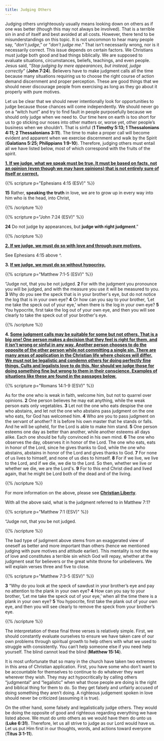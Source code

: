 ```yaml
---
title: Judging Others
---
```


Judging others unrighteously usually means looking down on others as if one was better (though this may not always be involved). That is a terrible sin in and of itself and best avoided at all costs. However, there tend to be misunderstandings on this topic. It is not uncommon to hear many people say, “*don’t judge*,” or “*don’t judge me*.” That isn’t necessarily wrong, nor is it necessarily correct. This issue depends on certain factors. We Christians must judge both good and bad things biblically. We are supposed to evaluate situations, circumstances, beliefs, teachings, and even people. Jesus said, “*Stop judging by mere appearances, but instead, judge correctly*” (**John 7:24**). Believers have to make judgment calls all the time because many situations requiring us to choose the right course of action demand discernment and proper perception. These are good things that we should never discourage people from exercising as long as they go about it properly with pure motives. 

Let us be clear that we should never intentionally look for opportunities to judge because those chances will come independently. We should never go on a “witch hunt” and try to find fault in people purposefully because we should only judge when we need to. Our time here on earth is too short for us to go sticking our noses into other matters or, worse yet, other people’s business when we shouldn’t. That is sinful (**1 Timothy 5:13; 1 Thessalonians 4:11; 2 Thessalonians 3:11**). The time to make a proper call will become evident and apparent when we exercise discernment and walk by the Spirit (**Galatians 5:25; Philippians 1:9-10**). Therefore, judging others must entail all we have listed below, most of which correspond with the fruits of the spirit. 

<u>**1. If we judge, what we speak must be true. It must be based on facts, not an opinion (even though we may have opinions) that is not entirely sure of itself or correct.**</u>  

{{% scripture p="Ephesians 4:15 (ESV)" %}} 

**15** Rather, **speaking the truth** in love, we are to grow up in every way into him who is the head, into Christ,                                                             

{{% /scripture %}} 

{{% scripture p="John 7:24 (ESV)" %}} 

**24** Do not judge by appearances, but **judge with right judgment**.”                           

{{% /scripture %}} 

<u>**2. If we judge, we must do so with love and through pure motives.**</u>

See Ephesians 4:15 above ^. 

**3. <u>If we judge, we must do so without hypocrisy.</u>** 

{{% scripture p="Matthew 7:1-5 (ESV)" %}} 

“Judge not, that you be not judged. **2** For with the judgment you pronounce you will be judged, and with the measure you use it will be measured to you. **3** Why do you see the speck that is in your brother's eye, but do not notice the log that is in your own eye? **4** Or how can you say to your brother, ‘Let me take the speck out of your eye,’ when there is the log in your own eye? **5** You hypocrite, first take the log out of your own eye, and then you will see clearly to take the speck out of your brother's eye.                                                                            

{{% /scripture %}} 

**4. <u>Some judgment calls may be suitable for some but not others. That is a big one! One person makes a decision that they feel is right for them, and it isn’t wrong or sinful in any way. Another person chooses to do the opposite of the other person while not committing a single sin. There are many areas of application in the Christian life where choices will differ. We must not be legalistic and condemn others for doing perfectly fine things. Cults and legalists love to do this. Nor should we judge those for doing something fine but wrong to them in their conscience. Examples of situations like these are found in the passages below.</u>**

{{% scripture p="Romans 14:1-9 (ESV)" %}} 

As for the one who is weak in faith, welcome him, but not to quarrel over opinions. **2** One person believes he may eat anything, while the weak person eats only vegetables. **3** Let not the one who eats despise the one who abstains, and let not the one who abstains pass judgment on the one who eats, for God has welcomed him. **4** Who are you to pass judgment on the servant of another? It is before his own master that he stands or falls. And he will be upheld, for the Lord is able to make him stand. **5** One person esteems one day as better than another, while another esteems all days alike. Each one should be fully convinced in his own mind. **6** The one who observes the day, observes it in honor of the Lord. The one who eats, eats in honor of the Lord, since he gives thanks to God, while the one who abstains, abstains in honor of the Lord and gives thanks to God. **7** For none of us lives to himself, and none of us dies to himself. **8** For if we live, we live to the Lord, and if we die, we die to the Lord. So then, whether we live or whether we die, we are the Lord's. **9** For to this end Christ died and lived again, that he might be Lord both of the dead and of the living.            

{{% /scripture %}} 

For more information on the above, please see [**Christian Liberty**](/large-topical/christian-liberty/).

With all the above said, what is the judgment referred to in Matthew 7:1?

{{% scripture p="Matthew 7:1 (ESV)" %}} 

“Judge not, that you be not judged.                                                                             

{{% /scripture %}} 

The bad type of judgment above stems from an exaggerated view of oneself as better and more important than others (hence we mentioned judging with pure motives and attitude earlier). This mentality is not the way of love and constitutes a terrible sin which God will repay, whether at the judgment seat for believers or the great white throne for unbelievers. We will explain verses three and five to close. 

{{% scripture p="Matthew 7:3-5 (ESV)" %}} 

**3** “Why do you look at the speck of sawdust in your brother’s eye and pay no attention to the plank in your own eye? **4** How can you say to your brother, ‘Let me take the speck out of your eye,’ when all the time there is a plank in your own eye? **5** You hypocrite, first take the plank out of your own eye, and then you will see clearly to remove the speck from your brother’s eye.                                                     

{{% /scripture %}} 

The interpretation of these final three verses is relatively simple. First, we should constantly evaluate ourselves to ensure we have taken care of our own problems through spiritual growth to help others with what we used to struggle with consistently. You can’t help someone else if you need help yourself. The blind cannot lead the blind (**Matthew 15:14**). 

It is most unfortunate that so many in the church have taken two extremes in this area of Christian application. First, you have some who don’t want to be accountable for themselves to continue to do whatever they want wherever they wish. They may act hypocritically by calling others “judgmental” and “legalistic” when what those people are doing is the right and biblical thing for them to do. So they get falsely and unfairly accused of doing something they aren’t doing. A righteous judgement spoken in love should never be criticized (assuming it is true). 

On the other hand, some falsely and legalistically judge others. They would be doing the opposite of good and righteous regarding everything we have listed above. We must do unto others as we would have them do unto us (**Luke 6:31**). Therefore, let us all strive to judge as our Lord would have us. Let us put Him first in our thoughts, words, and actions toward everyone (**Titus 3:1-11**). 
